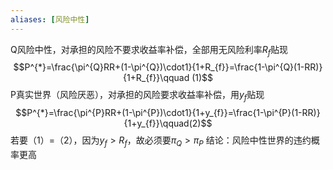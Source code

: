 ```yaml
---
aliases: [风险中性]
---
```

Q风险中性，对承担的风险不要求收益率补偿，全部用无风险利率$R_{f}$贴现
$$P^{*}=\frac{\pi^{Q}RR+(1-\pi^{Q})\cdot1}{1+R_{f}}=\frac{1-\pi^{Q}(1-RR)}{1+R_{f}}\qquad (1)$$
P真实世界（风险厌恶），对承担的风险要求收益率补偿，用$y_{f}$贴现
$$P^{*}=\frac{\pi^{P}RR+(1-\pi^{P})\cdot1}{1+y_{f}}=\frac{1-\pi^{P}(1-RR)}{1+y_{f}}\qquad(2)$$
若要（1）=（2），因为$y_{f}>R_{f}$，故必须要$\pi_{Q}>\pi_{P}$
结论：风险中性世界的违约概率更高
